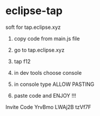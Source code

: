 # eclipse-tap
soft for tap.eclipse.xyz
 1) copy code from main.js file
 
 2) go to tap.eclipse.xyz
 
 3) tap f12
 
 4) in dev tools choose console
  
 5) in console type  ALLOW PASTING
  
 6) paste code and ENJOY !!! 

Invite Code	
YrvBmo
LWAj2B
tzVf7F
